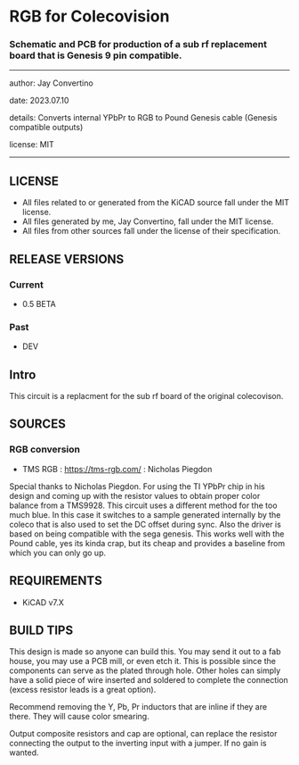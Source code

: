 # RGB for Colecovision
### Schematic and PCB for production of a sub rf replacement board that is Genesis 9 pin compatible.

---

  author: Jay Convertino

  date: 2023.07.10

  details: Converts internal YPbPr to RGB to Pound Genesis cable (Genesis compatible outputs)

  license: MIT

---

## LICENSE
  - All files related to or generated from the KiCAD source fall under the MIT license.
  - All files generated by me, Jay Convertino, fall under the MIT license.
  - All files from other sources fall under the license of their specification.

## RELEASE VERSIONS
### Current
  - 0.5 BETA

### Past
  - DEV

## Intro

  This circuit is a replacment for the sub rf board of the original colecovison.

## SOURCES
### RGB conversion
  - TMS RGB : https://tms-rgb.com/ : Nicholas Piegdon

  Special thanks to Nicholas Piegdon. For using the TI YPbPr chip in his design and coming up with the resistor values to obtain proper color
  balance from a TMS9928. This circuit uses a different method for the too much blue. In this case it switches to a sample generated internally by the coleco that is also used to set the DC offset during sync. Also the driver is based on being compatible with the sega
  genesis. This works well with the Pound cable, yes its kinda crap, but its cheap and provides a baseline from which you can only go up.

## REQUIREMENTS
  - KiCAD v7.X

## BUILD TIPS
  This design is made so anyone can build this. You may send it out to a fab house, you may use a PCB mill, or even etch it.
  This is possible since the components can serve as the plated through hole. Other holes can simply have a solid piece of
  wire inserted and soldered to complete the connection (excess resistor leads is a great option).

  Recommend removing the Y, Pb, Pr inductors that are inline if they are there. They will cause color smearing.

  Output composite resistors and cap are optional, can replace the resistor connecting the output to the inverting input with a jumper.
  If no gain is wanted.
